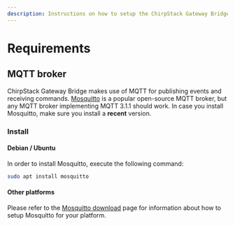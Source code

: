 ```yaml
---
description: Instructions on how to setup the ChirpStack Gateway Bridge requirements.
---
```


# Requirements

## MQTT broker

ChirpStack Gateway Bridge makes use of MQTT for publishing events and receiving
commands. [Mosquitto](http://mosquitto.org/) is a popular open-source MQTT
broker, but any MQTT broker implementing MQTT 3.1.1 should work. 
In case you install Mosquitto, make sure you install a **recent** version.

### Install

#### Debian / Ubuntu

In order to install Mosquitto, execute the following command:

```bash
sudo apt install mosquitto
```

#### Other platforms

Please refer to the [Mosquitto download](https://mosquitto.org/download/) page
for information about how to setup Mosquitto for your platform.
